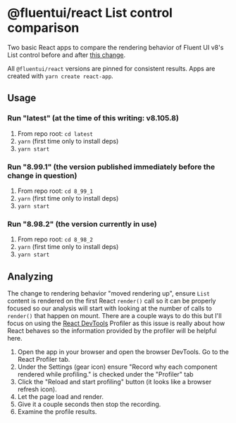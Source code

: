 # @fluentui/react List control comparison

Two basic React apps to compare the rendering behavior of Fluent UI v8's List control before and after [this change](https://github.com/microsoft/fluentui/pull/25331).

All `@fluentui/react` versions are pinned for consistent results. Apps are created with `yarn create react-app`.

## Usage

### Run "latest" (at the time of this writing: v8.105.8)

1. From repo root: `cd latest`
2. `yarn` (first time only to install deps)
3. `yarn start`

### Run "8.99.1" (the version published immediately before the change in question)

1. From repo root: `cd 8_99_1`
2. `yarn` (first time only to install deps)
3. `yarn start`

### Run "8.98.2" (the version currently in use)

1. From repo root: `cd 8_98_2`
2. `yarn` (first time only to install deps)
3. `yarn start`

## Analyzing

The change to rendering behavior "moved rendering up", ensure `List` content is rendered on the first React `render()` call so it can be properly focused so our analysis will start with looking at the number of calls to `render()` that happen on mount. There are a couple ways to do this but I'll focus on using the [React DevTools](https://chrome.google.com/webstore/detail/react-developer-tools/fmkadmapgofadopljbjfkapdkoienihi) Profiler as this issue is really about how React behaves so the information provided by the profiler will be helpful here.

1. Open the app in your browser and open the browser DevTools. Go to the React Profiler tab.
2. Under the Settings (gear icon) ensure "Record why each component rendered while profiling." is checked under the "Profiler" tab
3. Click the "Reload and start profiling" button (it looks like a browser refresh icon).
4. Let the page load and render.
5. Give it a couple seconds then stop the recording.
6. Examine the profile results.